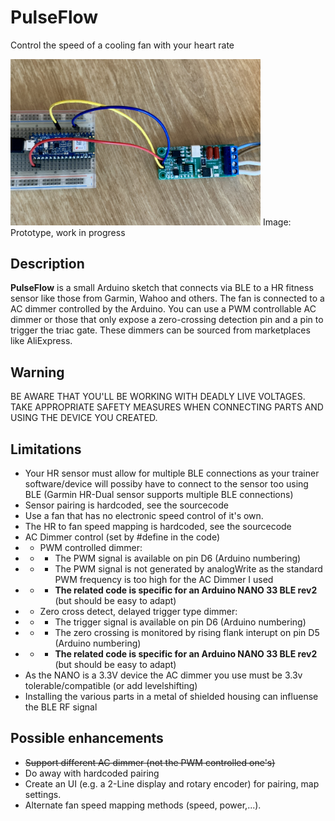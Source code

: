# PulseFlow
Control the speed of a cooling fan with your heart rate

<img src="Prototype.JPG" alt="Alt text" width="400">
Image: Prototype, work in progress

## Description

**PulseFlow** is a small Arduino sketch that connects via BLE to a HR fitness sensor like those from Garmin, Wahoo and others. The fan is connected to a AC dimmer controlled by the Arduino. You can use a PWM controllable AC dimmer or those that only expose a zero-crossing detection pin and a pin to trigger the triac gate. These dimmers can be sourced from marketplaces like AliExpress.

## Warning
BE AWARE THAT YOU'LL BE WORKING WITH DEADLY LIVE VOLTAGES. TAKE APPROPRIATE SAFETY MEASURES WHEN CONNECTING PARTS AND USING THE DEVICE YOU CREATED. 

## Limitations

+ Your HR sensor must allow for multiple BLE connections as your trainer software/device will possiby have to connect to the sensor too using BLE (Garmin HR-Dual sensor supports multiple BLE connections)
+ Sensor pairing is hardcoded, see the sourcecode
+ Use a fan that has no electronic speed control of it's own.
+ The HR to fan speed mapping is hardcoded, see the sourcecode
+ AC Dimmer control (set by #define in the code)
+ + PWM controlled dimmer:
+ + + The PWM signal is available on pin D6 (Arduino numbering)
+ + + The PWM signal is not generated by analogWrite as the standard PWM frequency is too high for the AC Dimmer I used
+ + + **The related code is specific for an Arduino NANO 33 BLE rev2** (but should be easy to adapt)
+ + Zero cross detect, delayed trigger type dimmer:
+ + + The trigger signal is available on pin D6 (Arduino numbering)
+ + + The zero crossing is monitored by rising flank interupt on pin D5 (Arduino numbering)
+ + + **The related code is specific for an Arduino NANO 33 BLE rev2** (but should be easy to adapt)
+ As the NANO is a 3.3V device the AC dimmer you use must be 3.3v tolerable/compatible (or add levelshifting)
+ Installing the various parts in a metal of shielded housing can influense the BLE RF signal

## Possible enhancements

+ ~~Support different AC dimmer (not the PWM controlled one's)~~
+ Do away with hardcoded pairing
+ Create an UI (e.g. a 2-Line display and rotary encoder) for pairing, map settings. 
+ Alternate fan speed mapping methods (speed, power,...).
